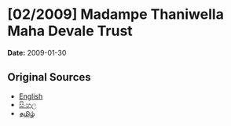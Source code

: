 # [02/2009] Madampe Thaniwella Maha Devale Trust

**Date:** 2009-01-30

## Original Sources

- [English](https://documents.gov.lk/view/acts/2009/1/02-2009_E.pdf)
- [සිංහල](https://documents.gov.lk/view/acts/2009/1/02-2009_S.pdf)
- [தமிழ்](https://documents.gov.lk/view/acts/2009/1/02-2009_T.pdf)
